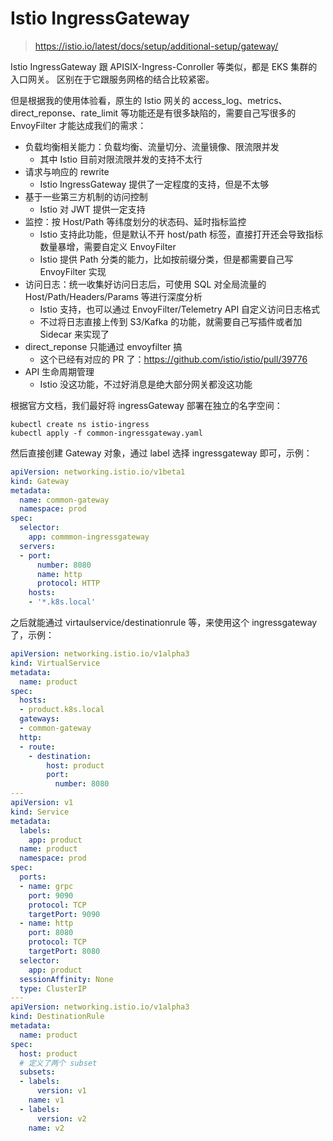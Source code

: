 # Istio IngressGateway

>https://istio.io/latest/docs/setup/additional-setup/gateway/

Istio IngressGateway 跟 APISIX-Ingress-Conroller 等类似，都是 EKS 集群的入口网关。
区别在于它跟服务网格的结合比较紧密。

但是根据我的使用体验看，原生的 Istio 网关的 access_log、metrics、direct_reponse、rate_limit 等功能还是有很多缺陷的，需要自己写很多的 EnvoyFilter 才能达成我们的需求：

- 负载均衡相关能力：负载均衡、流量切分、流量镜像、限流限并发
  - 其中 Istio 目前对限流限并发的支持不太行
- 请求与响应的 rewrite
  - Istio IngressGateway 提供了一定程度的支持，但是不太够
- 基于一些第三方机制的访问控制
  - Istio 对 JWT 提供一定支持
- 监控：按 Host/Path 等纬度划分的状态码、延时指标监控
  - Istio 支持此功能，但是默认不开 host/path 标签，直接打开还会导致指标数量暴增，需要自定义 EnvoyFilter
  - Istio 提供 Path 分类的能力，比如按前缀分类，但是都需要自己写 EnvoyFilter 实现
- 访问日志：统一收集好访问日志后，可使用 SQL 对全局流量的 Host/Path/Headers/Params 等进行深度分析
  - Istio 支持，也可以通过 EnvoyFilter/Telemetry API 自定义访问日志格式
  - 不过将日志直接上传到 S3/Kafka 的功能，就需要自己写插件或者加 Sidecar 来实现了
- direct_reponse 只能通过 envoyfilter 搞
  - 这个已经有对应的 PR 了：https://github.com/istio/istio/pull/39776
- API 生命周期管理
  - Istio 没这功能，不过好消息是绝大部分网关都没这功能

根据官方文档，我们最好将 ingressGateway 部署在独立的名字空间：

```shell
kubectl create ns istio-ingress
kubectl apply -f common-ingressgateway.yaml
```

然后直接创建 Gateway 对象，通过 label 选择 ingressgateway 即可，示例：

```yaml
apiVersion: networking.istio.io/v1beta1
kind: Gateway
metadata:
  name: common-gateway
  namespace: prod
spec:
  selector:
    app: commmon-ingressgateway
  servers:
  - port:
      number: 8080
      name: http
      protocol: HTTP
    hosts:
    - '*.k8s.local'
```

之后就能通过 virtaulservice/destinationrule 等，来使用这个 ingressgateway 了，示例：

```yaml
apiVersion: networking.istio.io/v1alpha3
kind: VirtualService
metadata:
  name: product
spec:
  hosts:
  - product.k8s.local
  gateways:
  - common-gateway
  http:
  - route:
    - destination:
        host: product
        port:
          number: 8080
---
apiVersion: v1
kind: Service
metadata:
  labels:
    app: product
  name: product
  namespace: prod
spec:
  ports:
  - name: grpc
    port: 9090
    protocol: TCP
    targetPort: 9090
  - name: http
    port: 8080
    protocol: TCP
    targetPort: 8080
  selector:
    app: product
  sessionAffinity: None
  type: ClusterIP
---
apiVersion: networking.istio.io/v1alpha3
kind: DestinationRule
metadata:
  name: product
spec:
  host: product
  # 定义了两个 subset
  subsets:
  - labels:
      version: v1
    name: v1
  - labels:
      version: v2
    name: v2
```
